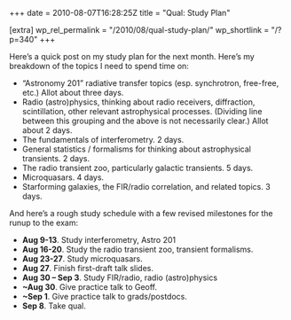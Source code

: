 +++
date = 2010-08-07T16:28:25Z
title = "Qual: Study Plan"

[extra]
wp_rel_permalink = "/2010/08/qual-study-plan/"
wp_shortlink = "/?p=340"
+++

Here’s a quick post on my study plan for the next month. Here’s my breakdown
of the topics I need to spend time on:

- “Astronomy 201” radiative transfer topics (esp. synchrotron, free-free,
  etc.) Allot about three days.
- Radio (astro)physics, thinking about radio receivers, diffraction,
  scintillation, other relevant astrophysical processes. (Dividing line
  between this grouping and the above is not necessarily clear.) Allot about 2
  days.
- The fundamentals of interferometry. 2 days.
- General statistics / formalisms for thinking about astrophysical transients.
  2 days.
- The radio transient zoo, particularly galactic transients. 5 days.
- Microquasars. 4 days.
- Starforming galaxies, the FIR/radio correlation, and related topics. 3 days.

And here’s a rough study schedule with a few revised milestones for the runup
to the exam:

- **Aug 9-13**. Study interferometry, Astro 201
- **Aug 16-20**. Study the radio transient zoo, transient formalisms.
- **Aug 23-27**. Study microquasars.
- **Aug 27**. Finish first-draft talk slides.
- **Aug 30 – Sep 3**. Study FIR/radio, radio (astro)physics
- **~Aug 30**. Give practice talk to Geoff.
- **~Sep 1**. Give practice talk to grads/postdocs.
- **Sep 8**. Take qual.
